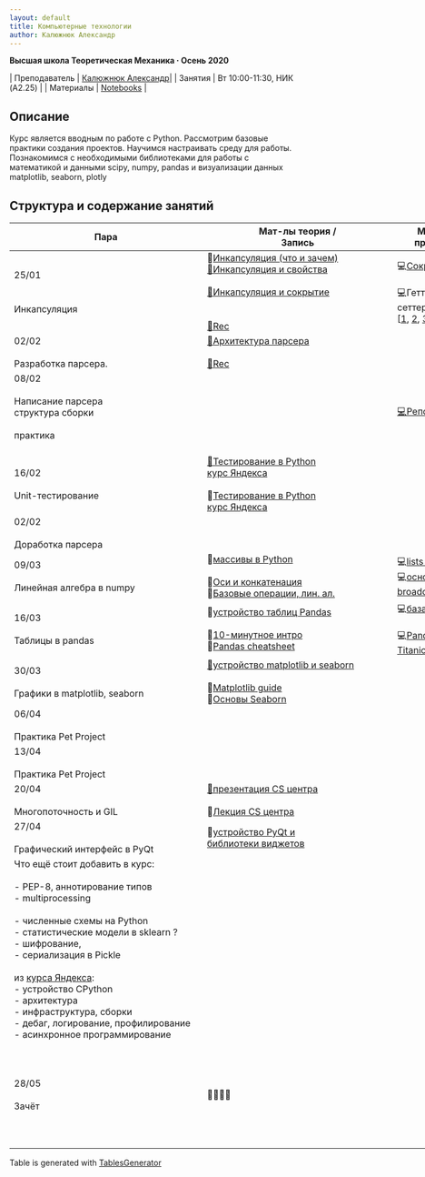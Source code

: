 ```yaml
---
layout: default
title: Компьютерные технологии
author: Калюжнюк Александр
---
```



**Высшая школа Теоретическая Механика · Осень 2020**

| Преподаватель | [Калюжнюк Александр](https://vk.com/alex_iomguy)|
| Занятия   | Вт 10:00-11:30,  НИК (A2.25) |
| Материалы   | [Notebooks](https://github.com/iomguy/PythonIntroCourse2020/tree/master/notebooks) |


## Описание

Курс является вводным по работе с Python. Рассмотрим базовые практики создания проектов.
Научимся настраивать среду для работы. Познакомимся с необходимыми библиотеками для работы с математикой и данными scipy, numpy, pandas и визуализации данных matplotlib, seaborn, plotly

## Структура и содержание занятий

<table class="tg" style="undefined;table-layout: fixed; width: 1095px">
<colgroup>
<col style="width: 340px">
<col style="width: 335px">
<col style="width: 152px">
<col style="width: 268px">
</colgroup>
<thead>
  <tr>
    <th class="tg-c3ow">Пара</th>
    <th class="tg-c3ow">Мат-лы теория /<br>Запись</th>
    <th class="tg-c3ow">Мат-лы<br>практика</th>
    <th class="tg-c3ow">Дедлайн</th>
  </tr>
</thead>
<tbody>
  <tr>
    <td class="tg-0pky">25/01<br><br><br>Инкапсуляция</td>
    <td class="tg-0pky">📖<a href="https://iomguy.github.io/PythonIntroCourse2020/data_pages/13_encapsulation.pdf" target="_blank" rel="noopener noreferrer">Инкапсуляция (что и зачем)</a><br><a href="https://metanit.com/python/tutorial/7.2.php" target="_blank" rel="noopener noreferrer">📄Инкапсуляция и свойства</a><br><br><a href="https://habr.com/ru/post/444338/" target="_blank" rel="noopener noreferrer">📄Инкапсуляция и сокрытие</a><br><br><br><a href="https://youtu.be/U3GJ0goPBdk" target="_blank" rel="noopener noreferrer">🛑Rec</a></td>
    <td class="tg-0pky">💻<a href="https://github.com/iomguy/PythonIntroCourse2020/blob/master/notebooks/13_encapsulation_data_accesss.py" target="_blank" rel="noopener noreferrer">Сокрытие</a><br><br>💻Геттеры, сеттеры <br>[<a href="https://github.com/iomguy/PythonIntroCourse2020/blob/master/notebooks/13_encapsulation_getters_setters_1.py" target="_blank" rel="noopener noreferrer">1</a>, <a href="https://github.com/iomguy/PythonIntroCourse2020/blob/master/notebooks/13_encapsulation_getters_setters_2.py" target="_blank" rel="noopener noreferrer">2</a>, <a href="https://github.com/iomguy/PythonIntroCourse2020/blob/master/notebooks/13_encapsulation_getters_setters_3.py" target="_blank" rel="noopener noreferrer">3</a>]</td>
    <td class="tg-0pky"></td>
  </tr>
  <tr>
    <td class="tg-0pky">02/02<br><br>Разработка парсера.</td>
    <td class="tg-0pky"><a href="https://iomguy.github.io/PythonIntroCourse2020/data_pages/14_practice_parser.pdf" target="_blank" rel="noopener noreferrer">📖Архитектура парсера</a><br><br><a href="https://youtu.be/uS2hyussGdQ" target="_blank" rel="noopener noreferrer">🛑Rec</a></td>
    <td class="tg-0pky"></td>
    <td class="tg-0pky"></td>
  </tr>
  <tr>
    <td class="tg-0pky">08/02<br><br>Написание парсера<br>структура сборки<br><br>практика<br><br></td>
    <td class="tg-0pky"><br><br><br></td>
    <td class="tg-0pky"><a href="https://github.com/iomguy/eclipse_schedule_parser_stud" target="_blank" rel="noopener noreferrer">💻Репозиторий</a></td>
    <td class="tg-0pky"></td>
  </tr>
  <tr>
    <td class="tg-za14">16/02<br><br>Unit-тестирование</td>
    <td class="tg-0pky"><a href="https://www.youtube.com/watch?v=2-EBSIRs0H4" target="_blank" rel="noopener noreferrer">🎥Тестирование в Python</a><br><a href="https://www.youtube.com/watch?v=2-EBSIRs0H4" target="_blank" rel="noopener noreferrer">курс Яндекса</a><br><br>📖<a href="https://iomguy.github.io/PythonIntroCourse2020/data_pages/16_unit_tests_from_Mariya_Zelenova.pdf" target="_blank" rel="noopener noreferrer">Тестирование в Python</a><br><a href="https://iomguy.github.io/PythonIntroCourse2020/data_pages/16_unit_tests_from_Mariya_Zelenova.pdf" target="_blank" rel="noopener noreferrer">курс Яндекса</a><br></td>
    <td class="tg-0pky"></td>
    <td class="tg-0pky"></td>
  </tr>
  <tr>
    <td class="tg-za14">02/02<br><br>Доработка парсера</td>
    <td class="tg-0pky"></td>
    <td class="tg-0pky"></td>
    <td class="tg-c3ow">Выложить<br><a href="https://github.com/iomguy/PythonIntroCourse2020/tree/master/notebooks/hometasks/2021_03_02%20pytest" target="_blank" rel="noopener noreferrer">дз по тестам</a><br>на своём гитхабе</td>
  </tr>
  <tr>
    <td class="tg-za14">09/03<br><br>Линейная алгебра в numpy</td>
    <td class="tg-za14">📖<a href="https://iomguy.github.io/PythonIntroCourse2020/data_pages/17_numpy.pdf" target="_blank" rel="noopener noreferrer">массивы в Python</a><br><br>📄<a href="https://www.sharpsightlabs.com/blog/numpy-axes-explained/" target="_blank" rel="noopener noreferrer">Оси и конкатенация</a><br>📄<a href="https://pyprog.pro/basic_operations.html" target="_blank" rel="noopener noreferrer">Базовые операции, лин. ал.</a></td>
    <td class="tg-0pky">💻<a href="https://github.com/iomguy/PythonIntroCourse2020/blob/master/notebooks/17_list_vs_numpy.py" target="_blank" rel="noopener noreferrer">lists vs numpy</a><br>💻<a href="https://github.com/iomguy/PythonIntroCourse2020/blob/master/notebooks/17_numpy.ipynb" target="_blank" rel="noopener noreferrer">основы numpy,</a><br><a href="https://github.com/iomguy/PythonIntroCourse2020/blob/master/notebooks/17_numpy.ipynb" target="_blank" rel="noopener noreferrer">broadcasting</a></td>
    <td class="tg-c3ow">Выложить<br><a href="https://github.com/iomguy/PythonIntroCourse2020/tree/master/notebooks/hometasks/2021_03_09%20pytest%20%2B%20parser" target="_blank" rel="noopener noreferrer">дз по парсеру</a><br>на своём гитхабе</td>
  </tr>
  <tr>
    <td class="tg-za14">16/03<br><br>Таблицы в pandas</td>
    <td class="tg-0pky">📖<a href="https://iomguy.github.io/PythonIntroCourse2020/data_pages/18_pandas.pdf" target="_blank" rel="noopener noreferrer">устройство таблиц Pandas</a><br><br>📄<a href="https://pandas.pydata.org/pandas-docs/stable/user_guide/10min.html" target="_blank" rel="noopener noreferrer">10-минутное интро</a><br>📄<a href="https://www.webpages.uidaho.edu/~stevel/cheatsheets/Pandas%20DataFrame%20Notes_12pages.pdf" target="_blank" rel="noopener noreferrer">Pandas cheatsheet</a></td>
    <td class="tg-0pky">💻<a href="https://github.com/iomguy/PythonIntroCourse2020/blob/master/notebooks/18_pandas.ipynb" target="_blank" rel="noopener noreferrer">база Pandas</a><br><br>💻<a href="https://github.com/iomguy/PythonIntroCourse2020/blob/master/notebooks/18_pandas_titanic.ipynb" target="_blank" rel="noopener noreferrer">Pandas + Titanic</a><br></td>
    <td class="tg-0pky"></td>
  </tr>
  <tr>
    <td class="tg-za14">30/03<br><br>Графики в matplotlib, seaborn</td>
    <td class="tg-0pky"><a href="https://iomguy.github.io/PythonIntroCourse2020/data_pages/19_matplotlib_sns_plotly.pdf" target="_blank" rel="noopener noreferrer">📖устройство matplotlib и seaborn</a><br><br>📄<a href="https://realpython.com/python-matplotlib-guide/" target="_blank" rel="noopener noreferrer">Matplotlib guide</a><br>📄<a href="https://habr.com/ru/company/otus/blog/540526/" target="_blank" rel="noopener noreferrer">Основы Seaborn</a></td>
    <td class="tg-0pky"></td>
    <td class="tg-0pky"></td>
  </tr>
  <tr>
    <td class="tg-za14">06/04<br><br>Практика Pet Project</td>
    <td class="tg-0pky"></td>
    <td class="tg-0pky"></td>
    <td class="tg-c3ow"><a href="https://docs.google.com/spreadsheets/d/1cxPNJRYRQ3nToLxLb6YIYjBUK9EXYxXXsUj6xPqc5_E/edit#gid=1294852131" target="_blank" rel="noopener noreferrer">Выбрать тему проекта,</a><br>начать работу по ней</td>
  </tr>
  <tr>
    <td class="tg-za14">13/04<br><br>Практика Pet Project<br></td>
    <td class="tg-0pky"></td>
    <td class="tg-0pky"></td>
    <td class="tg-c3ow"><a href="https://docs.google.com/spreadsheets/d/1cxPNJRYRQ3nToLxLb6YIYjBUK9EXYxXXsUj6xPqc5_E/edit#gid=1294852131" target="_blank" rel="noopener noreferrer">Начать готовить штрафной доклад</a><br><a href="https://docs.google.com/spreadsheets/d/1cxPNJRYRQ3nToLxLb6YIYjBUK9EXYxXXsUj6xPqc5_E/edit#gid=1294852131" target="_blank" rel="noopener noreferrer">по аттестации</a></td>
  </tr>
  <tr>
    <td class="tg-za14">20/04<br><br>Многопоточность и GIL</td>
    <td class="tg-0pky"><a href="https://iomguy.github.io/PythonIntroCourse2020/data_pages/20_threads_GIL.pdf" target="_blank" rel="noopener noreferrer">📖презентация CS центра</a><br><br>🛑<a href="https://compscicenter.ru/courses/python/2015-autumn/classes/1562/" target="_blank" rel="noopener noreferrer">Лекция CS центра</a></td>
    <td class="tg-0pky"></td>
    <td class="tg-0pky"></td>
  </tr>
  <tr>
    <td class="tg-za14">27/04<br><br>Графический интерфейс в PyQt</td>
    <td class="tg-0pky">📖<a href="https://iomguy.github.io/PythonIntroCourse2020/data_pages/21_GUI_PyQT.pdf" target="_blank" rel="noopener noreferrer">устройство PyQt и</a><br><a href="https://iomguy.github.io/PythonIntroCourse2020/data_pages/21_GUI_PyQT.pdf" target="_blank" rel="noopener noreferrer">библиотеки виджетов</a><br></td>
    <td class="tg-0pky"></td>
    <td class="tg-0pky"></td>
  </tr>
  <tr>
    <td class="tg-za14">Что ещё стоит добавить в курс:<br><br>- PEP-8, аннотирование типов<br>- multiprocessing<br><br>- численные схемы на Python<br>- статистические модели в sklearn ?<br>- шифрование,<br>- сериализация в Pickle<br><br>из <a href="https://m.habr.com/ru/company/yandex/blog/498856/" target="_blank" rel="noopener noreferrer">курса Яндекса</a>:<br>- устройство CPython<br>- архитектура<br>- инфраструктура, сборки<br>- дебаг, логирование, профилирование<br>- асинхронное программирование</td>
    <td class="tg-0pky"></td>
    <td class="tg-0pky"></td>
    <td class="tg-0pky"></td>
  </tr>
  <tr>
    <td class="tg-za14">28/05<br><br>Зачёт</td>
    <td class="tg-0pky">🧑‍🎓👩‍🎓</td>
    <td class="tg-0pky"></td>
    <td class="tg-0pky">Доделать парсер<br><br>Сдать штрафное задание<br><br>Подготовить презентацию<br><br>Загрузить код на Github<br><br>Защитить проект</td>
  </tr>
</tbody>
</table>

Table is generated with [TablesGenerator](https://www.tablesgenerator.com/html_tables)
